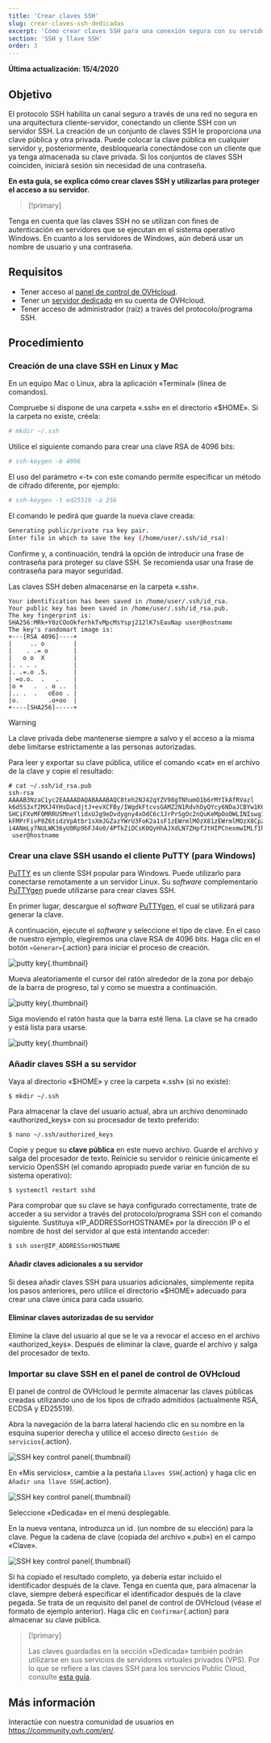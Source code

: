```yaml
---
title: 'Crear claves SSH'
slug: crear-claves-ssh-dedicadas
excerpt: 'Cómo crear claves SSH para una conexión segura con su servidor dedicado'
section: 'SSH y llave SSH'
order: 3
---
```


**Última actualización: 15/4/2020**

## Objetivo

El protocolo SSH habilita un canal seguro a través de una red no segura en una arquitectura cliente-servidor, conectando un cliente SSH con un servidor SSH. La creación de un conjunto de claves SSH le proporciona una clave pública y otra privada. Puede colocar la clave pública en cualquier servidor y, posteriormente, desbloquearla conectándose con un cliente que ya tenga almacenada su clave privada. Si los conjuntos de claves SSH coinciden, iniciará sesión sin necesidad de una contraseña.

**En esta guía, se explica cómo crear claves SSH y utilizarlas para proteger el acceso a su servidor.**

> [!primary]
>
Tenga en cuenta que las claves SSH no se utilizan con fines de autenticación en servidores que se ejecutan en el sistema operativo Windows. En cuanto a los servidores de Windows, aún deberá usar un nombre de usuario y una contraseña.
>

## Requisitos

- Tener acceso al [panel de control de OVHcloud](https://www.ovh.com/auth/?action=gotomanager&from=https://www.ovh.es/&ovhSubsidiary=es).
- Tener un [servidor dedicado](https://www.ovhcloud.com/es-es/bare-metal/) en su cuenta de OVHcloud.
- Tener acceso de administrador (raíz) a través del protocolo/programa SSH.

## Procedimiento

### Creación de una clave SSH en Linux y Mac

En un equipo Mac o Linux, abra la aplicación «Terminal» (línea de comandos).

Compruebe si dispone de una carpeta «.ssh» en el directorio «$HOME». Si la carpeta no existe, créela:

```sh
# mkdir ~/.ssh
```

Utilice el siguiente comando para crear una clave RSA de 4096 bits:

```sh
# ssh-keygen -b 4096
```
El uso del parámetro «-t» con este comando permite especificar un método de cifrado diferente, por ejemplo:

```sh
# ssh-keygen -t ed25519 -a 256
```

El comando le pedirá que guarde la nueva clave creada:

```sh
Generating public/private rsa key pair.
Enter file in which to save the key (/home/user/.ssh/id_rsa):
```

Confirme y, a continuación, tendrá la opción de introducir una frase de contraseña para proteger su clave SSH. Se recomienda usar una frase de contraseña para mayor seguridad.

Las claves SSH deben almacenarse en la carpeta «.ssh».

```ssh
Your identification has been saved in /home/user/.ssh/id_rsa.
Your public key has been saved in /home/user/.ssh/id_rsa.pub.
The key fingerprint is:
SHA256:MRk+Y0zCOoOkferhkTvMpcMsYspj212lK7sEauNap user@hostname
The key's randomart image is:
+---[RSA 4096]----+
|     .. o        |
|    . .= o       |
|   o o  X        |
|. . . .          |
|. .=.o .S.       |
| =o.o.  .   .    |
|o +   .  . o ..  |
|.. .  .   oEoo . |
|o.        .o+oo  |
+----[SHA256]-----+
```

> [!warning]
>
> La clave privada debe mantenerse siempre a salvo y el acceso a la misma debe limitarse estrictamente a las personas autorizadas.
> 

Para leer y exportar su clave pública, utilice el comando «cat» en el archivo de la clave y copie el resultado:

```ssh
# cat ~/.ssh/id_rsa.pub
ssh-rsa AAAAB3NzaC1yc2EAAAADAQABAAABAQC8teh2NJ42qYZV98gTNhumO1b6rMYIkAfRVazl
k6dSS3xf2MXJ4YHsDacdjtJ+evXCFBy/IWgdkFtcvsGAMZ2N1RdvhDyQYcy6NDaJCBYw1K6Gv5fJ
SHCiFXvMF0MRRUSMneYlidxUJg9eDvdygny4xOdC6c1JrPrSgOc2nQuKeMpOoOWLINIswg1IIFVk
kFMPrFivP8Z6tidzVpAtbr1sXmJGZazYWrU3FoK2a1sF1zEWrmlMOzX81zEWrmlMOzX8CpZW8Rae
i4ANmLy7NULWK36yU0Rp9bFJ4o0/4PTkZiDCsK0QyHhAJXdLN7ZHpfJtHIPCnexmwIMLfIhCWhO5
 user@hostname
```

### Crear una clave SSH usando el cliente PuTTY (para Windows)

[PuTTY](https://www.chiark.greenend.org.uk/~sgtatham/putty/) es un cliente SSH popular para Windows. Puede utilizarlo para conectarse remotamente a un servidor Linux. Su <i>software</i> complementario [PuTTYgen](https://the.earth.li/~sgtatham/putty/latest/w64/puttygen.exe) puede utilizarse para crear claves SSH.

En primer lugar, descargue el <i>software</i> [PuTTYgen](https://the.earth.li/~sgtatham/putty/latest/w64/puttygen.exe), el cual se utilizará para generar la clave.

A continuación, ejecute el <i>software</i> y seleccione el tipo de clave. En el caso de nuestro ejemplo, elegiremos una clave RSA de 4096 bits. Haga clic en el botón `«Generar»`{.action} para iniciar el proceso de creación.

![putty key](images/puttygen_01.png){.thumbnail}

Mueva aleatoriamente el cursor del ratón alrededor de la zona por debajo de la barra de progreso, tal y como se muestra a continuación.

![putty key](images/puttygen_02.gif){.thumbnail}

Siga moviendo el ratón hasta que la barra esté llena. La clave se ha creado y está lista para usarse.

![putty key](images/puttygen_03.png){.thumbnail}


### Añadir claves SSH a su servidor

Vaya al directorio «$HOME» y cree la carpeta «.ssh» (si no existe):

```ssh
$ mkdir ~/.ssh
```

Para almacenar la clave del usuario actual, abra un archivo denominado «authorized_keys» con su procesador de texto preferido:

```ssh
$ nano ~/.ssh/authorized_keys
```

Copie y pegue su **clave pública** en este nuevo archivo. Guarde el archivo y salga del procesador de texto. Reinicie su servidor o reinicie únicamente el servicio OpenSSH (el comando apropiado puede variar en función de su sistema operativo):

```ssh
$ systemctl restart sshd
```

Para comprobar que su clave se haya configurado correctamente, trate de acceder a su servidor a través del protocolo/programa SSH con el comando siguiente. Sustituya «IP_ADDRESSorHOSTNAME» por la dirección IP o el nombre de host del servidor al que está intentando acceder:

```ssh
$ ssh user@IP_ADDRESSorHOSTNAME
```

#### Añadir claves adicionales a su servidor

Si desea añadir claves SSH para usuarios adicionales, simplemente repita los pasos anteriores, pero utilice el directorio «$HOME» adecuado para crear una clave única para cada usuario.

#### Eliminar claves autorizadas de su servidor

Elimine la clave del usuario al que se le va a revocar el acceso en el archivo «authorized_keys». Después de eliminar la clave, guarde el archivo y salga del procesador de texto.

### Importar su clave SSH en el panel de control de OVHcloud

El panel de control de OVHcloud le permite almacenar las claves públicas creadas utilizando uno de los tipos de cifrado admitidos (actualmente RSA, ECDSA y ED25519). 

Abra la navegación de la barra lateral haciendo clic en su nombre en la esquina superior derecha y utilice el acceso directo `Gestión de servicios`{.action}.

![SSH key control panel](images/SSH_keys_panel_1.1.png){.thumbnail}

En «Mis servicios», cambie a la pestaña `Llaves SSH`{.action} y haga clic en `Añadir una llave SSH`{.action}.

![SSH key control panel](images/SSH_keys_panel_2.1.png){.thumbnail}

Seleccione «Dedicada» en el menú desplegable.

En la nueva ventana, introduzca un id. (un nombre de su elección) para la clave. Pegue la cadena de clave (copiada del archivo «.pub») en el campo «Clave».

![SSH key control panel](images/SSH_keys_panel_3.png){.thumbnail}

Si ha copiado el resultado completo, ya debería estar incluido el identificador después de la clave. Tenga en cuenta que, para almacenar la clave, siempre deberá especificar el identificador después de la clave pegada. Se trata de un requisito del panel de control de OVHcloud (véase el formato de ejemplo anterior). Haga clic en `Confirmar`{.action} para almacenar su clave pública.

> [!primary]
>
> Las claves guardadas en la sección «Dedicada» también podrán utilizarse en sus servicios de servidores virtuales privados (VPS). Por lo que se refiere a las claves SSH para los servicios Public Cloud, consulte [esta guía](../../public-cloud/public-cloud-primeros-pasos).
>


## Más información

Interactúe con nuestra comunidad de usuarios en <https://community.ovh.com/en/>.